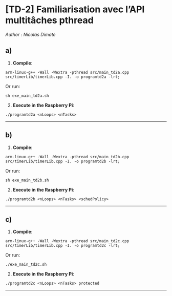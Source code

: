 # [TD-2] Familiarisation avec l’API multitâches pthread

*Author : Nicolas Dimate*

## a)
1. **Compile**:

```
arm-linux-g++ -Wall -Wextra -pthread src/main_td2a.cpp src/timerLib/timerLib.cpp -I. -o programtd2a -lrt;
```

Or run:

```
sh exe_main_td2a.sh
```

2. **Execute in the Raspberry Pi**:

```
./programtd2a <nLoops> <nTasks>
```

------------------

## b)
1. **Compile**:

```
arm-linux-g++ -Wall -Wextra -pthread src/main_td2b.cpp src/timerLib/timerLib.cpp -I. -o programtd2b -lrt;
```

Or run:

```
sh exe_main_td2b.sh
```

2. **Execute in the Raspberry Pi**:

```
./programtd2b <nLoops> <nTasks> <schedPolicy>
```

------------------


## c)
1. **Compile**:

```
arm-linux-g++ -Wall -Wextra -pthread src/main_td2c.cpp src/timerLib/timerLib.cpp -I. -o programtd2c -lrt;
```

Or run:

```
./exe_main_td2c.sh 
```

2. **Execute in the Raspberry Pi**:

```
./programtd2c <nLoops> <nTasks> protected
```

------------------


